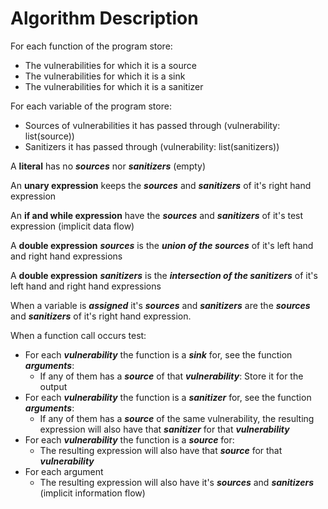 # Algorithm Description

For each function of the program store:
  * The vulnerabilities for which it is a source  
  * The vulnerabilities for which it is a sink
  * The vulnerabilities for which it is a sanitizer

For each variable of the program store:
  * Sources of vulnerabilities it has passed through (vulnerability: list(source))
  * Sanitizers it has passed through (vulnerability: list(sanitizers))

A **literal** has no ***sources*** nor ***sanitizers*** (empty)

An **unary expression** keeps the ***sources*** and ***sanitizers*** of it's right hand expression

An **if and while expression** have the ***sources*** and ***sanitizers*** of it's test expression (implicit data flow)

A **double expression** ***sources*** is the ***union of the sources*** of it's left hand and right hand expressions

A **double expression** ***sanitizers*** is the ***intersection of the sanitizers*** of it's left hand and right hand expressions

When a variable is ***assigned*** it's ***sources*** and ***sanitizers*** are the ***sources*** and ***sanitizers*** of it's right hand expression.

When a function call occurs test:
  * For each ***vulnerability*** the function is a ***sink*** for, see the function ***arguments***:
    * If any of them has a ***source*** of that ***vulnerability***: Store it for the output
  * For each ***vulnerability*** the function is a ***sanitizer*** for, see the function ***arguments***:
    * If any of them has a ***source*** of the same vulnerability, the resulting expression will also have that ***sanitizer*** for that ***vulnerability***
  * For each ***vulnerability*** the function is a ***source*** for:
    * The resulting expression will also have that ***source*** for that ***vulnerability***
  * For each argument
    * The resulting expression will also have it's ***sources*** and ***sanitizers*** (implicit information flow)
